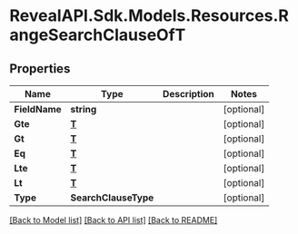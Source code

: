 # RevealAPI.Sdk.Models.Resources.RangeSearchClauseOfT
## Properties

Name | Type | Description | Notes
------------ | ------------- | ------------- | -------------
**FieldName** | **string** |  | [optional] 
**Gte** | [**T**](T.md) |  | [optional] 
**Gt** | [**T**](T.md) |  | [optional] 
**Eq** | [**T**](T.md) |  | [optional] 
**Lte** | [**T**](T.md) |  | [optional] 
**Lt** | [**T**](T.md) |  | [optional] 
**Type** | **SearchClauseType** |  | [optional] 

[[Back to Model list]](../README.md#documentation-for-models) [[Back to API list]](../README.md#documentation-for-api-endpoints) [[Back to README]](../README.md)


